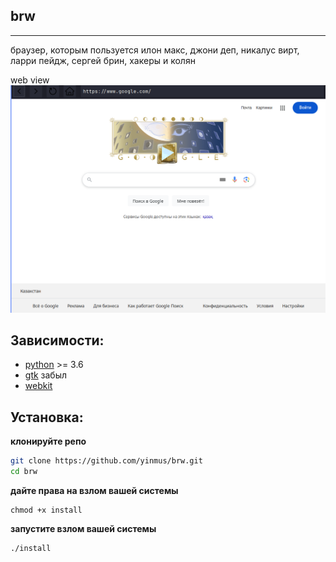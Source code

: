 ## brw
___
браузер, которым пользуется илон макс, джони деп, никалус вирт, ларри пейдж, сергей брин, хакеры и колян

web view 
![example](.img/example.png)


## Зависимости:
- [python](https://www.python.org/) >= 3.6 
- [gtk](https://www.gtk.org/) забыл
- [webkit](https://webkit.org/)

## Установка:
**клонируйте репо**
```bash
git clone https://github.com/yinmus/brw.git
cd brw
```
**дайте права на взлом вашей системы**
```
chmod +x install
```
**запустите взлом вашей системы**
```bash
./install
```

